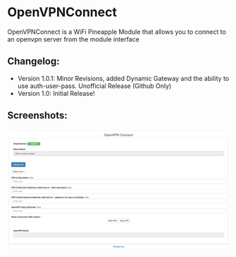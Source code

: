 # OpenVPNConnect
OpenVPNConnect is a WiFi Pineapple Module that allows you to connect to an openvpn server from the module interface

## Changelog:
 - Version 1.0.1: Minor Revisions, added Dynamic Gateway and the ability to use auth-user-pass. Unofficial Release (Github Only)
 - Version 1.0: Initial Release!

## Screenshots:
![](https://raw.githubusercontent.com/3ndG4me/OpenVPNConnect/master/openvpnconnect_1.png)

